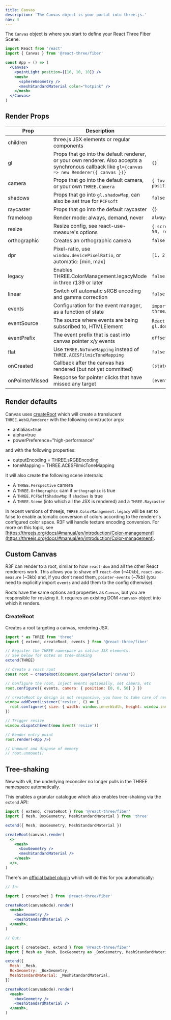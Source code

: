 ```yaml
---
title: Canvas
description: 'The Canvas object is your portal into three.js.'
nav: 4
---
```


The `Canvas` object is where you start to define your React Three Fiber Scene.

```jsx
import React from 'react'
import { Canvas } from '@react-three/fiber'

const App = () => (
  <Canvas>
    <pointLight position={[10, 10, 10]} />
    <mesh>
      <sphereGeometry />
      <meshStandardMaterial color="hotpink" />
    </mesh>
  </Canvas>
)
```

## Render Props

| Prop            | Description                                                                                                                                       | Default                                                           |
| --------------- | ------------------------------------------------------------------------------------------------------------------------------------------------- | ----------------------------------------------------------------- |
| children        | three.js JSX elements or regular components                                                                                                       |                                                                   |
| gl              | Props that go into the default renderer, or your own renderer. Also accepts a synchronous callback like `gl={canvas => new Renderer({ canvas })}` | `{}`                                                              |
| camera          | Props that go into the default camera, or your own `THREE.Camera`                                                                                 | `{ fov: 75, near: 0.1, far: 1000, position: [0, 0, 5] }`          |
| shadows         | Props that go into `gl.shadowMap`, can also be set true for `PCFsoft`                                                                             | `false`                                                           |
| raycaster       | Props that go into the default raycaster                                                                                                          | `{}`                                                              |
| frameloop       | Render mode: always, demand, never                                                                                                                | `always`                                                          |
| resize          | Resize config, see react-use-measure's options                                                                                                    | `{ scroll: true, debounce: { scroll: 50, resize: 0 } }`           |
| orthographic    | Creates an orthographic camera                                                                                                                    | `false`                                                           |
| dpr             | Pixel-ratio, use `window.devicePixelRatio`, or automatic: [min, max]                                                                              | `[1, 2]`                                                          |
| legacy          | Enables THREE.ColorManagement.legacyMode in three r139 or later                                                                                   | `false`                                                           |
| linear          | Switch off automatic sRGB encoding and gamma correction                                                                                           | `false`                                                           |
| events          | Configuration for the event manager, as a function of state                                                                                       | `import { events } from "@react-three/fiber"`                     |
| eventSource     | The source where events are being subscribed to, HTMLElement                                                                                      | `React.MutableRefObject<HTMLElement>`, `gl.domElement.parentNode` |
| eventPrefix     | The event prefix that is cast into canvas pointer x/y events                                                                                      | `offset`                                                          |
| flat            | Use `THREE.NoToneMapping` instead of `THREE.ACESFilmicToneMapping`                                                                                | `false`                                                           |
| onCreated       | Callback after the canvas has rendered (but not yet committed)                                                                                    | `(state) => {}`                                                   |
| onPointerMissed | Response for pointer clicks that have missed any target                                                                                           | `(event) => {}`                                                   |

## Render defaults

Canvas uses [createRoot](#createroot) which will create a translucent `THREE.WebGLRenderer` with the following constructor args:

- antialias=true
- alpha=true
- powerPreference="high-performance"

and with the following properties:

- outputEncoding = THREE.sRGBEncoding
- toneMapping = THREE.ACESFilmicToneMapping

It will also create the following scene internals:

- A `THREE.Perspective` camera
- A `THREE.Orthographic` cam if `orthographic` is true
- A `THREE.PCFSoftShadowMap` if `shadows` is true
- A `THREE.Scene` (into which all the JSX is rendered) and a `THREE.Raycaster`

In recent versions of threejs, `THREE.ColorManagement.legacy` will be set to false to enable automatic conversion of colors according to the renderer's configured color space. R3F will handle texture encoding conversion. For more on this topic, see [https://threejs.org/docs/#manual/en/introduction/Color-management](https://threejs.org/docs/#manual/en/introduction/Color-management).

## Custom Canvas

R3F can render to a root, similar to how `react-dom` and all the other React renderers work. This allows you to shave off `react-dom` (~40kb), `react-use-measure` (~3kb) and, if you don't need them, `pointer-events` (~7kb) (you need to explicitly import `events` and add them to the config otherwise).

Roots have the same options and properties as `Canvas`, but you are responsible for resizing it. It requires an existing DOM `<canvas>` object into which it renders.

### CreateRoot

Creates a root targeting a canvas, rendering JSX.

```jsx
import * as THREE from 'three'
import { extend, createRoot, events } from '@react-three/fiber'

// Register the THREE namespace as native JSX elements.
// See below for notes on tree-shaking
extend(THREE)

// Create a react root
const root = createRoot(document.querySelector('canvas'))

// Configure the root, inject events optionally, set camera, etc
root.configure({ events, camera: { position: [0, 0, 50] } })

// createRoot by design is not responsive, you have to take care of resize yourself
window.addEventListener('resize', () => {
  root.configure({ size: { width: window.innerWidth, height: window.innerHeight } })
})

// Trigger resize
window.dispatchEvent(new Event('resize'))

// Render entry point
root.render(<App />)

// Unmount and dispose of memory
// root.unmount()
```

## Tree-shaking

New with v8, the underlying reconciler no longer pulls in the THREE namespace automatically.

This enables a granular catalogue which also enables tree-shaking via the `extend` API:

```jsx
import { extend, createRoot } from '@react-three/fiber'
import { Mesh, BoxGeometry, MeshStandardMaterial } from 'three'

extend({ Mesh, BoxGeometry, MeshStandardMaterial })

createRoot(canvas).render(
  <>
    <mesh>
      <boxGeometry />
      <meshStandardMaterial />
    </mesh>
  </>,
)
```

There's an [official babel plugin](https://github.com/pmndrs/react-three-babel) which will do this for you automatically:

```jsx
// In:

import { createRoot } from '@react-three/fiber'

createRoot(canvasNode).render(
  <mesh>
    <boxGeometry />
    <meshStandardMaterial />
  </mesh>,
)

// Out:

import { createRoot, extend } from '@react-three/fiber'
import { Mesh as _Mesh, BoxGeometry as _BoxGeometry, MeshStandardMaterial as _MeshStandardMaterial } from 'three'

extend({
  Mesh: _Mesh,
  BoxGeometry: _BoxGeometry,
  MeshStandardMaterial: _MeshStandardMaterial,
})

createRoot(canvasNode).render(
  <mesh>
    <boxGeometry />
    <meshStandardMaterial />
  </mesh>,
)
```